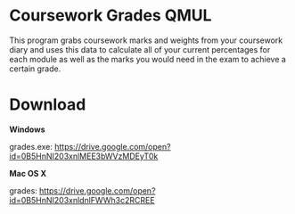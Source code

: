 # Coursework Grades QMUL

This program grabs coursework marks and weights from your coursework diary and uses this data to calculate all of your current percentages for each module as well as the marks you would need in the exam to achieve a certain grade.

# Download

**Windows**

grades.exe: https://drive.google.com/open?id=0B5HnNI203xnlMEE3bWVzMDEyT0k

**Mac OS X**

grades: https://drive.google.com/open?id=0B5HnNI203xnldnlFWWh3c2RCREE
